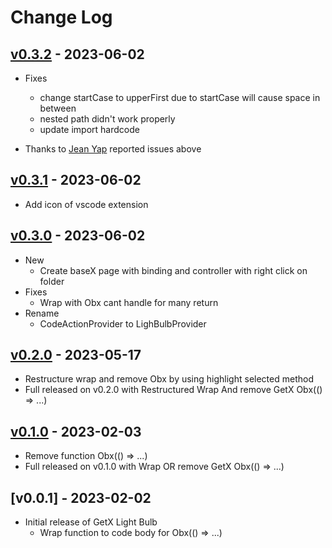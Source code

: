 # Change Log

## [v0.3.2](https://github.com/haolun1996/GetX-Light-Bulb/releases/tag/0.3.2) - 2023-06-02
- Fixes
  - change startCase to upperFirst due to startCase will cause space in between
  - nested path didn't work properly
  - update import hardcode

- Thanks to [Jean Yap](https://github.com/yin3797) reported issues above

## [v0.3.1](https://github.com/haolun1996/GetX-Light-Bulb/releases/tag/0.3.1) - 2023-06-02
- Add icon of vscode extension

## [v0.3.0](https://github.com/haolun1996/GetX-Light-Bulb/releases/tag/0.3.0) - 2023-06-02
- New
  - Create baseX page with binding and controller with right click on folder
- Fixes
  - Wrap with Obx cant handle for many return
- Rename
  - CodeActionProvider to LighBulbProvider

## [v0.2.0](https://github.com/haolun1996/GetX-Light-Bulb/releases/tag/0.2.0) - 2023-05-17
- Restructure wrap and remove Obx by using highlight selected method
- Full released on v0.2.0 with Restructured Wrap And remove GetX Obx(() => ...)

## [v0.1.0](https://github.com/haolun1996/GetX-Light-Bulb/releases/tag/0.1.0) - 2023-02-03
- Remove function Obx(() => ...)
- Full released on v0.1.0 with Wrap OR remove GetX Obx(() => ...)

## [v0.0.1] - 2023-02-02
- Initial release of GetX Light Bulb 
  - Wrap function to code body for Obx(() => ...)

